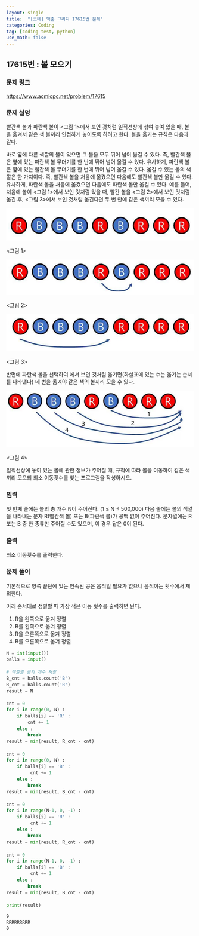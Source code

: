 ```yaml
---
layout: single
title:  "[코테] 백준 그리디 17615번 문제"
categories: Coding
tag: [coding test, python]
use_math: false
---
```


## 17615번 : 볼 모으기
### 문제 링크
<https://www.acmicpc.net/problem/17615>

### 문제 설명
빨간색 볼과 파란색 볼이 <그림 1>에서 보인 것처럼 일직선상에 섞여 놓여 있을 때, 볼을 옮겨서 같은 색 볼끼리 인접하게 놓이도록 하려고 한다. 볼을 옮기는 규칙은 다음과 같다.

바로 옆에 다른 색깔의 볼이 있으면 그 볼을 모두 뛰어 넘어 옮길 수 있다. 즉, 빨간색 볼은 옆에 있는 파란색 볼 무더기를 한 번에 뛰어 넘어 옮길 수 있다. 유사하게, 파란색 볼은 옆에 있는 빨간색 볼 무더기를 한 번에 뛰어 넘어 옮길 수 있다.
옮길 수 있는 볼의 색깔은 한 가지이다. 즉, 빨간색 볼을 처음에 옮겼으면 다음에도 빨간색 볼만 옮길 수 있다. 유사하게, 파란색 볼을 처음에 옮겼으면 다음에도 파란색 볼만 옮길 수 있다.
예를 들어, 처음에 볼이 <그림 1>에서 보인 것처럼 있을 때, 빨간 볼을 <그림 2>에서 보인 것처럼 옮긴 후, <그림 3>에서 보인 것처럼 옮긴다면 두 번 만에 같은 색끼리 모을 수 있다.

![그림1](./images/20240123_1.png)

<그림 1>


![그림2](./images/20240123_2.png)

<그림 2>

![그림3](./images/20240123_3.png)

<그림 3>


반면에 파란색 볼을 선택하여 에서 보인 것처럼 옮기면(화살표에 있는 수는 옮기는 순서를 나타낸다) 네 번을 옮겨야 같은 색의 볼끼리 모을 수 있다.


![그림4](./images/20240123_4.png)

<그림 4>


일직선상에 놓여 있는 볼에 관한 정보가 주어질 때, 규칙에 따라 볼을 이동하여 같은 색끼리 모으되 최소 이동횟수를 찾는 프로그램을 작성하시오.

### 입력
첫 번째 줄에는 볼의 총 개수 N이 주어진다. (1 ≤ N ≤ 500,000) 다음 줄에는 볼의 색깔을 나타내는 문자 R(빨간색 볼) 또는 B(파란색 볼)가 공백 없이 주어진다. 문자열에는 R 또는 B 중 한 종류만 주어질 수도 있으며, 이 경우 답은 0이 된다.

### 출력
최소 이동횟수를 출력한다.

### 문제 풀이
기본적으로 양쪽 끝단에 있는 연속된 공은 움직일 필요가 없으니 움직이는 횟수에서 제외한다.

아래 순서대로 정렬할 때 가장 적은 이동 횟수를 출력하면 된다.

1. R을 왼쪽으로 옮겨 정렬
2. B를 왼쪽으로 옮겨 정렬
3. R을 오른쪽으로 옮겨 정렬
4. B를 오른쪽으로 옮겨 정렬


```python
N = int(input())
balls = input()

# 색깔발 공의 개수 저장
B_cnt = balls.count('B')
R_cnt = balls.count('R')
result = N

cnt = 0
for i in range(0, N) :
    if balls[i] == 'R' :
        cnt += 1 
    else : 
        break
result = min(result, R_cnt - cnt)
    
cnt = 0
for i in range(0, N) :
    if balls[i] == 'B' :
         cnt += 1 
    else : 
        break
result = min(result, B_cnt - cnt)
    
cnt = 0
for i in range(N-1, 0, -1) :
    if balls[i] == 'R' :
         cnt += 1 
    else : 
        break
result = min(result, R_cnt - cnt)

cnt = 0
for i in range(N-1, 0, -1) :
    if balls[i] == 'B' :
         cnt += 1 
    else : 
        break
result = min(result, B_cnt - cnt)

print(result)
```

    9
    RRRRRRRRR
    0
    
